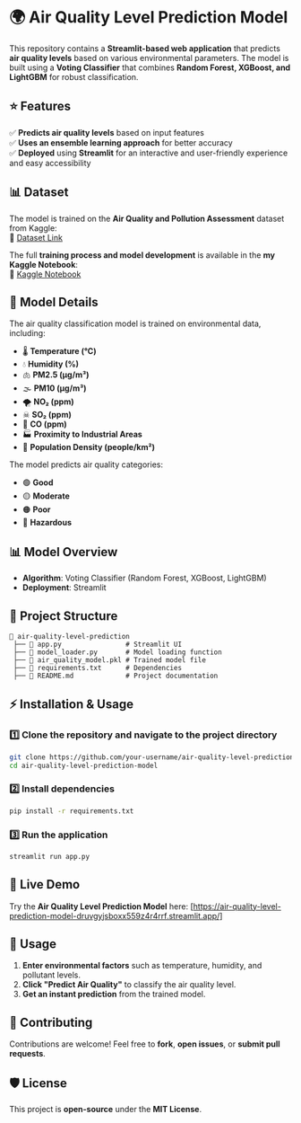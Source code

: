 # 🌍 Air Quality Level Prediction Model  

This repository contains a **Streamlit-based web application** that predicts **air quality levels** based on various environmental parameters. The model is built using a **Voting Classifier** that combines **Random Forest, XGBoost, and LightGBM** for robust classification.

## ⭐ Features  
✅ **Predicts air quality levels** based on input features  
✅ **Uses an ensemble learning approach** for better accuracy  
✅ **Deployed** using **Streamlit** for an interactive and user-friendly experience and easy accessibility 

## 📊 Dataset  
The model is trained on the **Air Quality and Pollution Assessment** dataset from Kaggle:  
🔗 [Dataset Link](https://www.kaggle.com/datasets/mujtabamatin/air-quality-and-pollution-assessment)  

The full **training process and model development** is available in the **my Kaggle Notebook**:  
🔗 [Kaggle Notebook](https://www.kaggle.com/code/suraninaranpanawa/air-quality-level-prediction-model)  

## 🧠 Model Details  
The air quality classification model is trained on environmental data, including:  
- 🌡 **Temperature (°C)**  
- 💧 **Humidity (%)**  
- 🫁 **PM2.5 (µg/m³)**  
- 🌫 **PM10 (µg/m³)**  
- 🌪 **NO₂ (ppm)**  
- ☠ **SO₂ (ppm)**  
- 🚗 **CO (ppm)**  
- 🏭 **Proximity to Industrial Areas**  
- 👥 **Population Density (people/km²)**  

The model predicts air quality categories:  
- 🟢 **Good**  
- 🟡 **Moderate**  
- 🟠 **Poor**  
- 🔴 **Hazardous**  

## 📊 Model Overview  
- **Algorithm**: Voting Classifier (Random Forest, XGBoost, LightGBM)  
- **Deployment**: Streamlit  

## 📂 Project Structure  
```
📁 air-quality-level-prediction  
 ├── 📄 app.py                # Streamlit UI  
 ├── 📄 model_loader.py       # Model loading function  
 ├── 📄 air_quality_model.pkl # Trained model file  
 ├── 📄 requirements.txt      # Dependencies  
 ├── 📄 README.md             # Project documentation    
```  

## ⚡ Installation & Usage  

### 1️⃣ Clone the repository and navigate to the project directory 
```bash
git clone https://github.com/your-username/air-quality-level-prediction-model.git
cd air-quality-level-prediction-model
```

### 2️⃣ Install dependencies  
```bash
pip install -r requirements.txt
```

### 3️⃣ Run the application  
```bash
streamlit run app.py
```

## 🚀 Live Demo  
Try the **Air Quality Level Prediction Model** here: [https://air-quality-level-prediction-model-druvgyjsboxx559z4r4rrf.streamlit.app/]  

## 🎯 Usage  
1. **Enter environmental factors** such as temperature, humidity, and pollutant levels.  
2. **Click "Predict Air Quality"** to classify the air quality level.  
3. **Get an instant prediction** from the trained model.  

## 🤝 Contributing  
Contributions are welcome! Feel free to **fork**, **open issues**, or **submit pull requests**.  

## 🛡️ License  
This project is **open-source** under the **MIT License**. 
